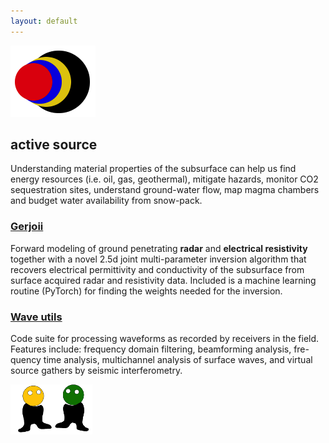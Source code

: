 ```yaml
---
layout: default
---
```


[![](images/diegozain.png)](./)

## active source

Understanding material properties of the subsurface can help us find energy resources (i.e. oil, gas, geothermal), mitigate hazards, monitor CO2 sequestration sites, understand ground-water flow, map magma chambers and budget water availability from snow-pack.

### **[Gerjoii](https://github.com/diegozain/gerjoii)**

Forward modeling of ground penetrating **radar** and **electrical resistivity** together with a novel 2.5d joint multi-parameter inversion algorithm that recovers electrical permittivity and conductivity of the subsurface from surface acquired radar and resistivity data. Included is a machine learning routine (PyTorch) for finding the weights needed for the inversion.

### **[Wave utils](https://github.com/diegozain)**

Code suite for processing waveforms as recorded by receivers in the field. Features include: frequency domain filtering, beamforming analysis, fre- quency time analysis, multichannel analysis of surface waves, and virtual source gathers by seismic interferometry.

[![](images/dudes.png)](./)